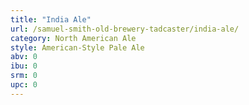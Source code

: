 ```yaml
---
title: "India Ale"
url: /samuel-smith-old-brewery-tadcaster/india-ale/
category: North American Ale
style: American-Style Pale Ale
abv: 0
ibu: 0
srm: 0
upc: 0
---
```


